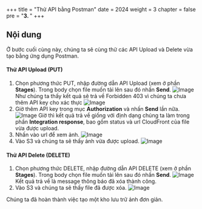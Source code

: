 +++
title = "Thử API bằng Postman"
date = 2024
weight = 3
chapter = false
pre = "<b>3. </b>"
+++

## Nội dung

Ở bước cuối cùng này, chúng ta sẽ cùng thử các API Upload và Delete vừa tạo bằng ứng dụng Postman.

#### Thử API Upload (PUT)

1. Chọn phương thức PUT, nhập đường dẫn API Upload (xem ở phần **Stages**). Trong body chọn file muốn tải lên sau đó nhấn **Send**.
   ![Image](../images/API%20Gateway/Postman_test_1.jpg)
   Như chúng ta thấy kết quả sẽ trả về Forbidden 403 vì chúng ta chưa thêm API key cho xác thực
   ![Image](../images/API%20Gateway/Postman_test_2.jpg)
2. Giờ thêm API key trong mục **Authorization** và nhấn **Send** lần nữa.
   ![Image](../images/API%20Gateway/Postman_success_1.jpg)
   Giờ thì kết quả trả về giống với định dạng chúng ta làm trong phần **Integration response**, bao gồm status và url CloudFront của file vừa được upload.
3. Nhấn vào url để xem ảnh.
   ![Image](../images/API%20Gateway/Postman_success_2.jpg)
4. Vào S3 và chúng ta sẽ thấy ảnh vừa được upload.
   ![Image](../images/API%20Gateway/Postman_success_3.jpg)

#### Thử API Delete (DELETE)

1. Chọn phương thức DELETE, nhập đường dẫn API DELETE (xem ở phần **Stages**). Trong body chọn file muốn tải lên sau đó nhấn **Send**.
   ![Image](../images/Lambda/Deploy_3.jpg)
   Kết quả trả về là message thông báo đã xóa thành công.
2. Vào S3 và chúng ta sẽ thấy file đã được xóa.
   ![Image](../images/Lambda/Deploy_4.jpg)

Chúng ta đã hoàn thành việc tạo một kho lưu trữ ảnh đơn giản.
